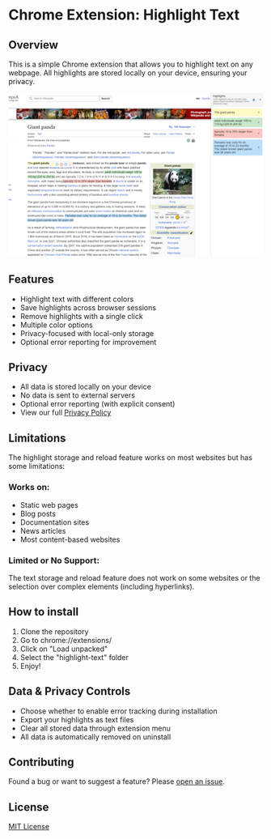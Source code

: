 # Chrome Extension: Highlight Text

## Overview
This is a simple Chrome extension that allows you to highlight text on any webpage. All highlights are stored locally on your device, ensuring your privacy.

![alt text](./screenshots/screenshot1.png)

## Features
- Highlight text with different colors
- Save highlights across browser sessions
- Remove highlights with a single click
- Multiple color options
- Privacy-focused with local-only storage
- Optional error reporting for improvement

## Privacy
- All data is stored locally on your device
- No data is sent to external servers
- Optional error reporting (with explicit consent)
- View our full [Privacy Policy](PRIVACY.md)

## Limitations
The highlight storage and reload feature works on most websites but has some limitations:

### Works on:
- Static web pages
- Blog posts
- Documentation sites
- News articles
- Most content-based websites

### Limited or No Support:
The text storage and reload feature does not work on some websites or the selection over complex elements (including hyperlinks).

## How to install
1. Clone the repository
2. Go to chrome://extensions/
3. Click on "Load unpacked"
4. Select the "highlight-text" folder
5. Enjoy!

## Data & Privacy Controls
- Choose whether to enable error tracking during installation
- Export your highlights as text files
- Clear all stored data through extension menu
- All data is automatically removed on uninstall

## Contributing
Found a bug or want to suggest a feature? Please [open an issue](https://github.com/hackjutsu/HighlightText/issues).

## License
[MIT License](LICENSE)



